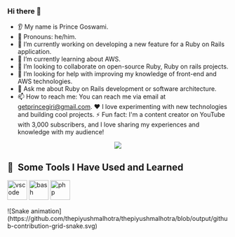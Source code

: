 ### Hi there 👋
* 👂 My name is Prince Goswami.
* 👩 Pronouns: he/him.
* 🔭 I’m currently working on developing a new feature for a Ruby on Rails application.
* 🌱 I’m currently learning about AWS.
* 🤝 I’m looking to collaborate on open-source Ruby, Ruby on rails projects.
* 🤔 I’m looking for help with improving my knowledge of front-end and AWS technologies.
* 💬 Ask me about Ruby on Rails development or software architecture.
* 📫 How to reach me: You can reach me via email at getprincegiri@gmail.com.
❤️ I love experimenting with new technologies and building cool projects.
⚡ Fun fact: I'm a content creator on YouTube with 3,000 subscribers, and I love sharing my experiences and knowledge with my audience!
<p align="center">
  <img src="https://capsule-render.vercel.app/api?text=Hey Everyone!🕹️&animation=fadeIn&type=waving&color=gradient&height=100"/>
</p>
<h2> 🚀 &nbsp;Some Tools I Have Used and Learned</h2>
<p align="left">
<img src="https://cdn.jsdelivr.net/gh/devicons/devicon/icons/vscode/vscode-original.svg" alt="vscode" width="45" height="45"/>
<img src="https://cdn.jsdelivr.net/gh/devicons/devicon/icons/bash/bash-original.svg" alt="bash" width="45" height="45"/>
<img src="https://cdn.jsdelivr.net/gh/devicons/devicon/icons/php/php-original.svg" alt="php" width="45" height="45"/>
</p>
![Snake animation](https://github.com/thepiyushmalhotra/thepiyushmalhotra/blob/output/github-contribution-grid-snake.svg)
